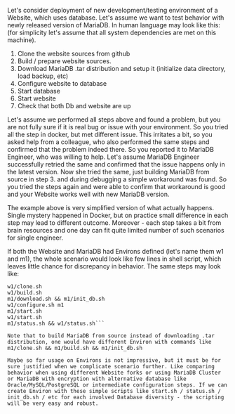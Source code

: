 Let's consider deployment of new development/testing environment of a Website, which uses database. Let's assume we want to test behavior with newly released version of MariaDB.
In human language may look like this: (for simplicity let's assume that all system dependencies are met on this machine).

1. Clone the website sources from github
2. Build / prepare website sources.
3. Download MariaDB .tar distribution and setup it (initialize data directory, load backup, etc)
4. Configure website to database
5. Start database
6. Start website
7. Check that both Db and website are up

Let's assume we performed all steps above and found a problem, but you are not fully sure if it is real bug or issue with your environment. So you tried all the step in docker, but met different issue. This irritates a bit, so you asked help from a colleague, who also performed the same steps and confirmed that the problem indeed there. So you reported it to MariaDB Engineer, who was willing to help. Let's assume MariaDB Engineer successfully retried the same and confirmed that the issue happens only in the latest version. Now she tried the same, just building MariaDB from source in step 3. and during debugging a simple workaround was found. So you tried the steps again and were able to confirm that workaround is good and your Website works well with new MariaDB version.

The example above is very simplified version of what actually happens. Single mystery happened in Docker, but on practice small difference in each step may lead to different outcome. Moreover - each step takes a bit from brain resources and one day can fit quite limited number of such scenarios for single engineer.

If both the Website and MariaDB had Environs defined (let's name them w1 and m1), the whole scenario would look like few lines in shell script, which leaves little chance for discrepancy in behavior. The same steps may look like:
```set -e
w1/clone.sh
w1/build.sh
m1/download.sh && m1/init_db.sh
w1/configure.sh m1
m1/start.sh
w1/start.sh
m1/status.sh && w1/status.sh```

Note that to build MariaDB from source instead of downloading .tar distribution, one would have different Environ with commands like m1/clone.sh && m1/build.sh && m1/init_db.sh

Maybe so far usage on Environs is not impressive, but it must be for sure justified when we complicate scenario further. Like comparing behavior when using different Website forks or using MariaDB Cluster or MariaDB with encryption with alternative database like Oracle/MySQL/PostgreSQL or intermediate configuration steps. If we can create Environ with these simple scripts like start.sh / status.sh / init_db.sh / etc for each involved Database diversity - the scripting will be very easy and robust.
